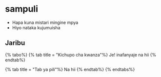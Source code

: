 # sampuli

- Hapa kuna mistari mingine mpya
- Hiyo nataka kujumuisha

## Jaribu<a id="something-else"></a>

{% tabo%} {% tab title = "Kichupo cha kwanza"%} Je! inafanyaje na hii {% endtab%}

{% tab title = "Tab ya pili"%} Na hii {% endtab%} {% endtabs%}

